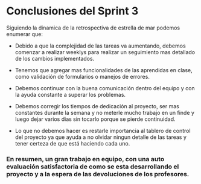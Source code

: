 # Conclusiones del Sprint 3

Siguiendo la dinamica de la retrospectiva de estrella de mar podemos enumerar que:

* Debido a que la complejidad de las tareas va aumentando, debemos comenzar a realizar weeklys para realizar un seguimiento mas detallado de los cambios implementados.

* Tenemos que agregar mas funcionalidades de las aprendidas en clase, como validación de formularios o manejos de errores. 

* Debemos continuar con la buena comunicación dentro del equipo y con la ayuda constante a superar los problemas. 

* Debemos corregir los tiempos de dedicación al proyecto, ser mas constantes durante la semana y no meterle mucho trabajo en un finde y luego dejar varios dias sin tocarlo porque se pierde continuidad.

* Lo que no debemos hacer es restarle importancia al tablero de control del proyecto ya que ayuda a no olvidar ningun detalle de las tareas y tener certeza de que está haciendo cada uno.

### En resumen, un gran trabajo en equipo, con una auto evaluación satisfactoria de como se esta desarrollando el proyecto y a la espera de las devoluciones de los profesores. 
